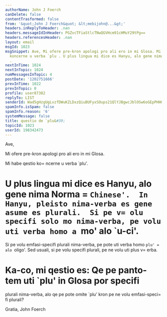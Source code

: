 ```yaml
---
authorName: John J Foerch
canDelete: false
contentTrasformed: false
from: '&quot;John J Foerch&quot; &lt;mebijohn@...&gt;'
headers.inReplyToHeader: .nan
headers.messageIdInHeader: PGZvcTFiaStlcTNwQGVHcm91cHMuY29tPg==
headers.referencesHeader: .nan
layout: email
msgId: 1023
msgSnippet: Ave, Mi ofere pre-kron apologi pro ali ero in mi Glosa. Mi habe qestio
  koncerne u verba `plu . U plus lingua mi dice es Hanyu, alo gene nima Norma `Chinese
  .
nextInTime: 1024
nextInTopic: 1024
numMessagesInTopic: 4
postDate: '1202751666'
prevInTime: 1022
prevInTopic: 0
profile: user87382
replyTo: LIST
senderId: Wad5gHzgUgLvzfDWuKZLDxzQiuBUFyxSOups21QlYJBgwcJblOSw6oGEpPHHGDrD4vsGVZrCzcTuWyiTSLQKpwwVuWs9jza19tK-jEOnuQ
spamInfo.isSpam: false
spamInfo.reason: '6'
systemMessage: false
title: questio de `plu&#39;
topicId: 1023
userId: 198342473
---
```


Ave,

Mi ofere pre-kron apologi pro ali ero in mi Glosa.

Mi habe qestio ko=
ncerne u verba `plu'.

U plus lingua mi dice es Hanyu, alo gene nima Norma =
`Chinese'.  In
Hanyu, pleisto nima-verba es gene asume es plurali.  Si pe v=
olu
specifi solo mo nima-verba, pe volu uti verba homo a `mo' alo `u-ci'.
 =
Si pe volu emfasi-specifi plurali nima-verba, pe pote uti verba homo
`plu' =
alo `oligo'.  Sed usuali, si pe volu specifi plurali, pe ne volu
uti plus v=
erba.

Ka-co, mi qestio es: Qe pe panto-tem uti `plu' in Glosa por specifi
=
plurali nima-verba, alo qe pe pote omite `plu' kron pe ne volu
emfasi-speci=
fi plurali?

Gratia,
John Foerch



